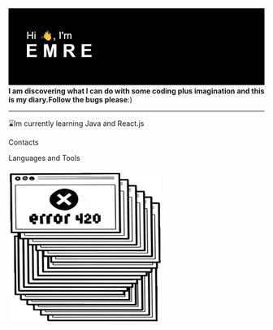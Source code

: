 <img src="header.png" />
<strong>I am discovering what I can do with some coding plus imagination and this is my diary.Follow the bugs please</strong>:)
<hr>

:hourglass:Im currently learning Java and React.js

Contacts

Languages and Tools


<img src="giphy.gif" width="300" height="300" />

<!--
**soymze/soymze** is a ✨ _special_ ✨ repository because its `README.md` (this file) appears on your GitHub profile.

Here are some ideas to get you started:

- 🔭 I’m currently working on ...
- 🌱 I’m currently learning ...
- 👯 I’m looking to collaborate on ...
- 🤔 I’m looking for help with ...
- 💬 Ask me about ...
- 📫 How to reach me: ...
- 😄 Pronouns: ...
- ⚡ Fun fact: ...
-->
